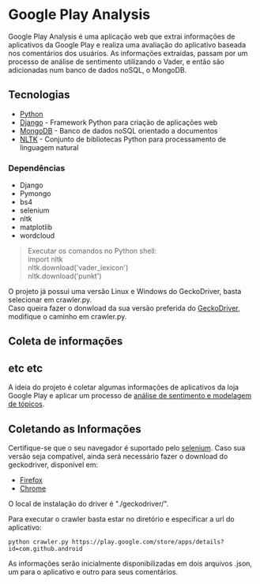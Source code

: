# Google Play Analysis

Google Play Analysis é uma aplicação web que extrai informações de aplicativos da Google Play
e realiza uma avaliação do aplicativo baseada nos comentários dos usuários.
As informações extraidas, passam por um processo de análise de sentimento utilizando o Vader,
 e então são adicionadas num banco de dados noSQL, o MongoDB.


## Tecnologias

- [Python](https://www.python.org/)
- [Django](https://www.djangoproject.com/) - Framework Python para criação de aplicações web
- [MongoDB](https://www.mongodb.com/) - Banco de dados noSQL orientado a documentos
- [NLTK](https://www.nltk.org/install.html) - Conjunto de bibliotecas Python para processamento de linguagem natural

### Dependências
- Django
- Pymongo
- bs4
- selenium
- nltk
- matplotlib
- wordcloud

>Executar os comandos no Python shell:  
>import nltk  
>nltk.download('vader_lexicon')  
>nltk.download('punkt')

O projeto já possui uma versão Linux e Windows do GeckoDriver, basta selecionar em crawler.py.  
Caso queira fazer o donwload da sua versão preferida do [GeckoDriver](https://github.com/mozilla/geckodriver/releases),
modifique o caminho em crawler.py.

## Coleta de informações




## etc etc
A ideia do projeto é coletar algumas informações de aplicativos da loja Google Play e aplicar um processo de [análise de sentimento e modelagem de tópicos](https://dl.acm.org/doi/10.1145/3178876.3186168).

## Coletando as Informações
Certifique-se que o seu navegador é suportado pelo [selenium](https://www.selenium.dev/documentation/en/getting_started_with_webdriver/browsers/). Caso sua versão seja compatível, ainda será necessário fazer o download do geckodriver, disponível em:
  - [Firefox](https://github.com/mozilla/geckodriver/releases)
  - [Chrome](https://sites.google.com/a/chromium.org/chromedriver/downloads)

O local de instalação do driver é "./geckodriver/".

Para executar o crawler basta estar no diretório e especificar a url do aplicativo:
```
python crawler.py https://play.google.com/store/apps/details?id=com.github.android
```
As informações serão inicialmente disponibilizadas em dois arquivos .json, um para o aplicativo e outro para seus comentários.
 
